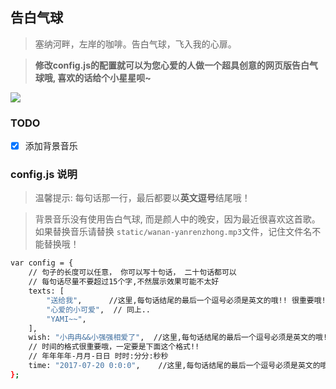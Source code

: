 ## 告白气球

> 塞纳河畔，左岸的咖啡。告白气球，飞入我的心扉。 

> <b>修改config.js的配置就可以为您心爱的人做一个超具创意的网页版告白气球哦, 喜欢的话给个小星星呗~</b>

<img src="./static/github-star.png"/>

### TODO
* [x] 添加背景音乐

### config.js 说明
> 温馨提示: 每句话那一行，最后都要以**英文逗号**结尾哦！

> 背景音乐没有使用告白气球, 而是颜人中的晚安，因为最近很喜欢这首歌。如果替换音乐请替换 `static/wanan-yanrenzhong.mp3`文件，记住文件名不能替换哦！
```bash
var config = {
    // 句子的长度可以任意， 你可以写十句话， 二十句话都可以
    // 每句话尽量不要超过15个字,不然展示效果可能不太好
    texts: [
        "送给我",      //这里,每句话结尾的最后一个逗号必须是英文的哦!! 很重要哦!!
        "心爱的小可爱",  // 同上..
        "YAMI~~",
    ],
    wish: "小冉冉&&小强强相爱了",  //这里,每句话结尾的最后一个逗号必须是英文的哦!! 很重要哦!!
    // 时间的格式很重要哦，一定要是下面这个格式!!
    // 年年年年-月月-日日 时时:分分:秒秒
    time: "2017-07-20 0:0:0",    //这里,每句话结尾的最后一个逗号必须是英文的哦!! 很重要哦!!
};

```
